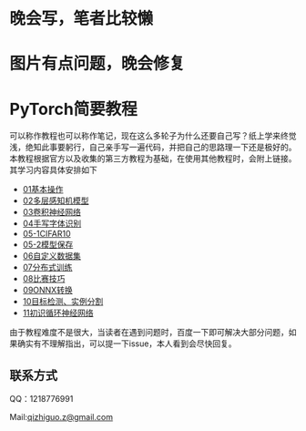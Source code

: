 # 晚会写，笔者比较懒
# 图片有点问题，晚会修复
# PyTorch简要教程
可以称作教程也可以称作笔记，现在这么多轮子为什么还要自己写？纸上学来终觉浅，绝知此事要躬行，自己亲手写一遍代码，并把自己的思路理一下还是极好的。
本教程根据官方以及收集的第三方教程为基础，在使用其他教程时，会附上链接。其学习内容具体安排如下

 - [01基本操作](https://github.com/Qzgfather/Pytorch_Tutorials/blob/master/01%E5%9F%BA%E6%9C%AC%E6%93%8D%E4%BD%9C.ipynb)
 - [02多层感知机模型](https://github.com/Qzgfather/Pytorch_Tutorials/blob/master/02%E5%A4%9A%E5%B1%82%E6%84%9F%E7%9F%A5%E6%9C%BA%E6%A8%A1%E5%9E%8B.ipynb)
 - [03卷积神经网络](https://github.com/Qzgfather/Pytorch_Tutorials/blob/master/03%E6%89%8B%E5%86%99%E5%AD%97%E4%BD%93%E8%AF%86%E5%88%AB.ipynb)
 - [04手写字体识别](https://github.com/Qzgfather/Pytorch_Tutorials/blob/master/04%E5%8D%B7%E7%A7%AF%E7%A5%9E%E7%BB%8F%E7%BD%91%E7%BB%9C.ipynb)
 - [05-1CIFAR10](https://github.com/Qzgfather/Pytorch_Tutorials/blob/master/05-1CIFAR10.ipynb)
 - [05-2模型保存](
https://github.com/Qzgfather/Pytorch_Tutorials/blob/master/05-2%E6%A8%A1%E5%9E%8B%E4%BF%9D%E5%AD%98.ipynb)
 - [06自定义数据集](https://github.com/Qzgfather/Pytorch_Tutorials/blob/master/06%E8%87%AA%E5%AE%9A%E4%B9%89%E6%95%B0%E6%8D%AE%E9%9B%86.ipynb)
 - [07分布式训练](https://github.com/Qzgfather/Pytorch_Tutorials/blob/master/07%E5%88%86%E5%B8%83%E5%BC%8F%E8%AE%AD%E7%BB%83.ipynb)
 - [08比赛技巧](https://github.com/Qzgfather/Pytorch_Tutorials/blob/master/08%E6%AF%94%E8%B5%9B%E6%8A%80%E5%B7%A7.ipynb)
 - [09ONNX转换](https://github.com/Qzgfather/Pytorch_Tutorials/blob/master/09ONNX%E8%BD%AC%E6%8D%A2.ipynb)
 - [10目标检测、实例分割](https://github.com/Qzgfather/Pytorch_Tutorials/blob/master/10%E7%9B%AE%E6%A0%87%E6%A3%80%E6%B5%8B%E3%80%81%E5%AE%9E%E4%BE%8B%E5%88%86%E5%89%B2%E5%88%9D%E8%AF%86.ipynb)
 - [11初识循环神经网络](https://github.com/Qzgfather/Pytorch_Tutorials/blob/master/11%E5%BE%AA%E7%8E%AF%E7%A5%9E%E7%BB%8F%E7%BD%91%E7%BB%9C.ipynb
)
 
 由于教程难度不是很大，当读者在遇到问题时，百度一下即可解决大部分问题，如果确实有不理解指出，可以提一下issue，本人看到会尽快回复。
 
 ## 联系方式
 QQ：1218776991
 
 Mail:qizhiguo.z@gmail.com
